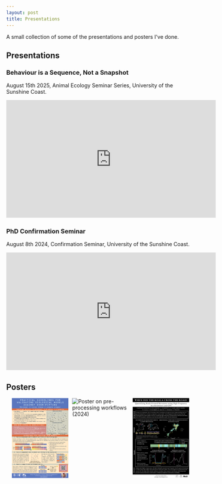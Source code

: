 ```yaml
---
layout: post
title: Presentations
---
```


A small collection of some of the presentations and posters I've done.

## Presentations
### Behaviour is a Sequence, Not a Snapshot
August 15th 2025, Animal Ecology Seminar Series, University of the Sunshine Coast.
<div style="text-align: center;">
<iframe width="560" height="315" src="https://www.youtube.com/embed/hJoAGsBhdO8?si=TdIJK8ke6LXgjuPa" frameborder="0" allowfullscreen></iframe>
</div>

### PhD Confirmation Seminar
August 8th 2024, Confirmation Seminar, University of the Sunshine Coast.
<div style="text-align: center;">
<iframe width="560" height="315" src="https://www.youtube.com/embed/DrDJ6vk7Ur0" frameborder="0" allowfullscreen></iframe>
</div>

## Posters
<div style="display: flex; justify-content: center; gap: 10px;">
  <img src="assets/images/Validation_Poster_SEB2025.png" alt="Poster on validation protocols (2025)" style="width: 30%;">
  <img src="assets/images/Preprocessing_Poster_ANZSCPB2024.png" alt="Poster on pre-processing workflows (2024)" style="width: 30%;">
  <img src="assets/images/Koala_Poster_ESA2022.png" alt="Poster on koala ground behaviour (2022)" style="width: 30%;">
</div>
